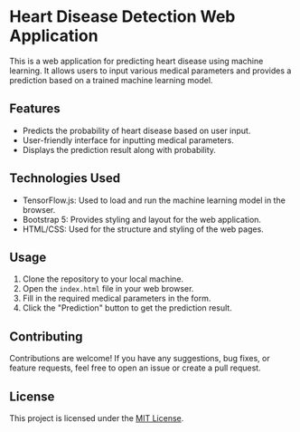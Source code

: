 

# Heart Disease Detection Web Application

This is a web application for predicting heart disease using machine learning. It allows users to input various medical parameters and provides a prediction based on a trained machine learning model.

## Features

- Predicts the probability of heart disease based on user input.
- User-friendly interface for inputting medical parameters.
- Displays the prediction result along with probability.

## Technologies Used

- TensorFlow.js: Used to load and run the machine learning model in the browser.
- Bootstrap 5: Provides styling and layout for the web application.
- HTML/CSS: Used for the structure and styling of the web pages.

## Usage

1. Clone the repository to your local machine.
2. Open the `index.html` file in your web browser.
3. Fill in the required medical parameters in the form.
4. Click the "Prediction" button to get the prediction result.

## Contributing

Contributions are welcome! If you have any suggestions, bug fixes, or feature requests, feel free to open an issue or create a pull request.

## License

This project is licensed under the [MIT License](LICENSE).


